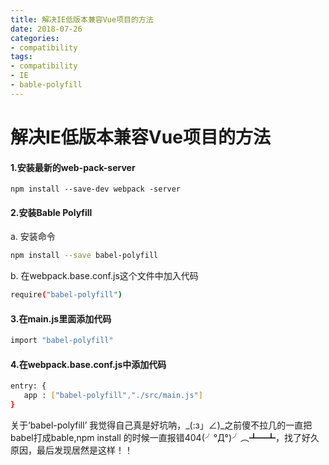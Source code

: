 ```yaml
---
title: 解决IE低版本兼容Vue项目的方法
date: 2018-07-26
categories:
- compatibility
tags:
- compatibility
- IE
- bable-polyfill
---
```


# 解决IE低版本兼容Vue项目的方法

#### 1.安装最新的web-pack-server

```
npm install --save-dev webpack -server
```



#### 2.安装Bable Polyfill

 a. 安装命令

``` bash
npm install --save babel-polyfill
```

 b. 在webpack.base.conf.js这个文件中加入代码

 ```bash
 require("babel-polyfill")
 ```

 

#### 3.在main.js里面添加代码

 ```bash
 import "babel-polyfill"
 ```



####  4.在webpack.base.conf.js中添加代码

 ```bash
entry: {
	app : ["babel-polyfill","./src/main.js"]
}
 ```



 关于‘babel-polyfill’ 我觉得自己真是好坑呐，_(:з」∠)_之前傻不拉几的一直把babel打成bable,npm install 的时候一直报错404(╯°Д°)╯︵┻━┻，找了好久原因，最后发现居然是这样！！